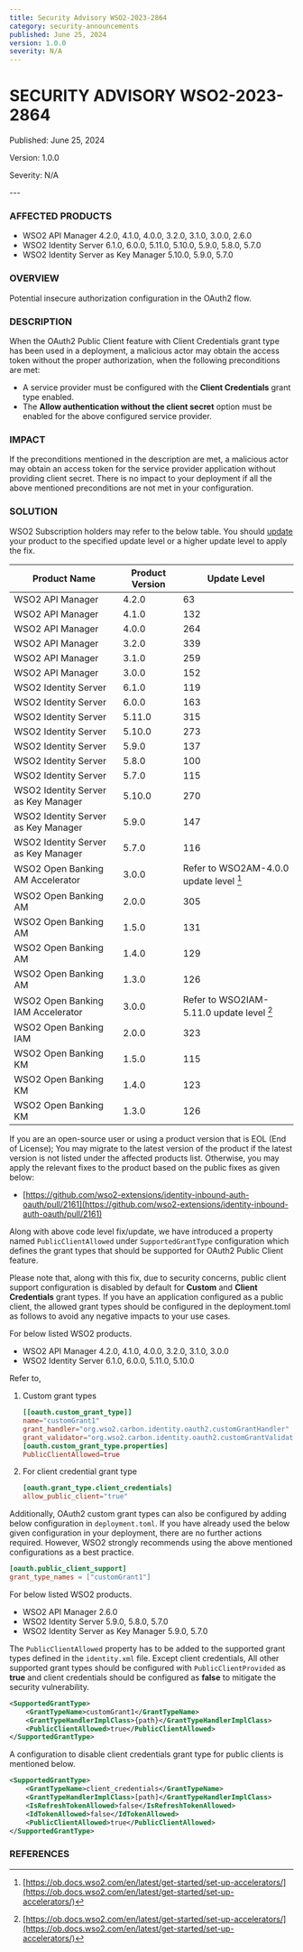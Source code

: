 ```yaml
---
title: Security Advisory WSO2-2023-2864
category: security-announcements
published: June 25, 2024
version: 1.0.0
severity: N/A
---
```


# SECURITY ADVISORY WSO2-2023-2864

<p class="doc-info">Published: June 25, 2024</p>
<p class="doc-info">Version: 1.0.0</p>
<p class="doc-info">Severity: N/A</p>
---

### AFFECTED PRODUCTS
* WSO2 API Manager 4.2.0, 4.1.0, 4.0.0, 3.2.0, 3.1.0, 3.0.0, 2.6.0
* WSO2 Identity Server 6.1.0, 6.0.0, 5.11.0, 5.10.0, 5.9.0, 5.8.0, 5.7.0
* WSO2 Identity Server as Key Manager 5.10.0, 5.9.0, 5.7.0 


### OVERVIEW
Potential insecure authorization configuration in the OAuth2 flow.


### DESCRIPTION
When the OAuth2 Public Client feature with Client Credentials grant type has been used in a deployment, a malicious actor may obtain the access token without the proper authorization, when the following preconditions are met:

* A service provider must be configured with the **Client Credentials** grant type enabled.
* The **Allow authentication without the client secret** option must be enabled for the above configured service provider. 

### IMPACT
If the preconditions mentioned in the description are met, a malicious actor may obtain an access token for the service provider application without providing client secret. There is no impact to your deployment if all the above mentioned preconditions are not met in your configuration.

### SOLUTION

WSO2 Subscription holders may refer to the below table. You should [update](https://wso2.com/updates/) your product to the specified update level or a higher update level to apply the fix.


| Product Name                        | Product Version | Update Level                             |
| ----------------------------------- | --------------- | ---------------------------------------- |
| WSO2 API Manager                    | 4.2.0           | 63                                       |
| WSO2 API Manager                    | 4.1.0           | 132                                      |
| WSO2 API Manager                    | 4.0.0           | 264                                      |
| WSO2 API Manager                    | 3.2.0           | 339                                      |
| WSO2 API Manager                    | 3.1.0           | 259                                      |
| WSO2 API Manager                    | 3.0.0           | 152                                      |
| WSO2 Identity Server                | 6.1.0           | 119                                      |
| WSO2 Identity Server                | 6.0.0           | 163                                      |
| WSO2 Identity Server                | 5.11.0          | 315                                      |
| WSO2 Identity Server                | 5.10.0          | 273                                      |
| WSO2 Identity Server                | 5.9.0           | 137                                      |
| WSO2 Identity Server                | 5.8.0           | 100                                      |
| WSO2 Identity Server                | 5.7.0           | 115                                      |
| WSO2 Identity Server as Key Manager | 5.10.0          | 270                                      |
| WSO2 Identity Server as Key Manager | 5.9.0           | 147                                      |
| WSO2 Identity Server as Key Manager | 5.7.0           | 116                                      |
| WSO2 Open Banking AM Accelerator    | 3.0.0           | Refer to WSO2AM-4.0.0 update level [^1]  |
| WSO2 Open Banking AM                | 2.0.0           | 305                                      |
| WSO2 Open Banking AM                | 1.5.0           | 131                                      |
| WSO2 Open Banking AM                | 1.4.0           | 129                                      |
| WSO2 Open Banking AM                | 1.3.0           | 126                                      |
| WSO2 Open Banking IAM Accelerator   | 3.0.0           | Refer to WSO2IAM-5.11.0 update level [^1]|
| WSO2 Open Banking IAM               | 2.0.0           | 323                                      |
| WSO2 Open Banking KM                | 1.5.0           | 115                                      |
| WSO2 Open Banking KM                | 1.4.0           | 123                                      |
| WSO2 Open Banking KM                | 1.3.0           | 126                                      |


If you are an open-source user or using a product version that is EOL (End of License); You may migrate to the latest version of the product if the latest version is not listed under the affected products list. Otherwise, you may apply the relevant fixes to the product based on the public fixes as given below:

* [https://github.com/wso2-extensions/identity-inbound-auth-oauth/pull/2161](https://github.com/wso2-extensions/identity-inbound-auth-oauth/pull/2161)


Along with above code level fix/update, we have introduced a property named `PublicClientAllowed` under `SupportedGrantType` configuration which defines the grant types that should be supported for OAuth2 Public Client feature.

Please note that, along with this fix, due to security concerns, public client support configuration is disabled by default for **Custom** and **Client Credentials** grant types. If you have an application configured as a public client, the allowed grant types should be configured in the deployment.toml as follows to avoid any negative impacts to your use cases.

For below listed WSO2 products.

* WSO2 API Manager 4.2.0, 4.1.0, 4.0.0, 3.2.0, 3.1.0, 3.0.0
* WSO2 Identity Server 6.1.0, 6.0.0, 5.11.0, 5.10.0 

Refer to,

1. Custom grant types
    ```toml
    [[oauth.custom_grant_type]]
    name="customGrant1"
    grant_handler="org.wso2.carbon.identity.oauth2.customGrantHandler"
    grant_validator="org.wso2.carbon.identity.oauth2.customGrantValidator"
    [oauth.custom_grant_type.properties]
    PublicClientAllowed=true
    ```
2. For client credential grant type 
    ```toml
    [oauth.grant_type.client_credentials]
    allow_public_client="true" 
    ```


Additionally, OAuth2 custom grant types can also be configured by adding below configuration in `deployment.toml`. If you have already used the below given configuration in your deployment, there are no further actions required. However, WSO2 strongly recommends using the above mentioned configurations as a best practice. 

```toml
[oauth.public_client_support]
grant_type_names = ["customGrant1"] 
```

For below listed WSO2 products.

* WSO2 API Manager 2.6.0
* WSO2 Identity Server 5.9.0, 5.8.0, 5.7.0
* WSO2 Identity Server as Key Manager 5.9.0, 5.7.0 

The `PublicClientAllowed` property has to be added to the supported grant types defined in the `identity.xml` file. Except client credentials, All other supported grant types should be configured with `PublicClientProvided` as **true** and client credentials should be configured as **false** to mitigate the security vulnerability.

```xml
<SupportedGrantType>
    <GrantTypeName>customGrant1</GrantTypeName>
    <GrantTypeHandlerImplClass>{path}</GrantTypeHandlerImplClass>
    <PublicClientAllowed>true</PublicClientAllowed>
</SupportedGrantType> 
```

A configuration to disable client credentials grant type for public clients is mentioned below. 

```xml
<SupportedGrantType>
    <GrantTypeName>client_credentials</GrantTypeName>
    <GrantTypeHandlerImplClass>[path]</GrantTypeHandlerImplClass>
    <IsRefreshTokenAllowed>false</IsRefreshTokenAllowed>
    <IdTokenAllowed>false</IdTokenAllowed>
    <PublicClientAllowed>true</PublicClientAllowed>
</SupportedGrantType> 
```


### REFERENCES
[^1]: [https://ob.docs.wso2.com/en/latest/get-started/set-up-accelerators/](https://ob.docs.wso2.com/en/latest/get-started/set-up-accelerators/)